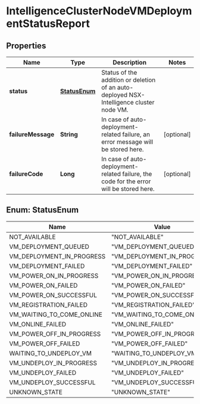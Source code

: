 # IntelligenceClusterNodeVMDeploymentStatusReport

## Properties
Name | Type | Description | Notes
------------ | ------------- | ------------- | -------------
**status** | [**StatusEnum**](#StatusEnum) | Status of the addition or deletion of an auto-deployed NSX-Intelligence cluster node VM.  | 
**failureMessage** | **String** | In case of auto-deployment-related failure, an error message will be stored here.  |  [optional]
**failureCode** | **Long** | In case of auto-deployment-related failure, the code for the error will be stored here.  |  [optional]

<a name="StatusEnum"></a>
## Enum: StatusEnum
Name | Value
---- | -----
NOT_AVAILABLE | &quot;NOT_AVAILABLE&quot;
VM_DEPLOYMENT_QUEUED | &quot;VM_DEPLOYMENT_QUEUED&quot;
VM_DEPLOYMENT_IN_PROGRESS | &quot;VM_DEPLOYMENT_IN_PROGRESS&quot;
VM_DEPLOYMENT_FAILED | &quot;VM_DEPLOYMENT_FAILED&quot;
VM_POWER_ON_IN_PROGRESS | &quot;VM_POWER_ON_IN_PROGRESS&quot;
VM_POWER_ON_FAILED | &quot;VM_POWER_ON_FAILED&quot;
VM_POWER_ON_SUCCESSFUL | &quot;VM_POWER_ON_SUCCESSFUL&quot;
VM_REGISTRATION_FAILED | &quot;VM_REGISTRATION_FAILED&quot;
VM_WAITING_TO_COME_ONLINE | &quot;VM_WAITING_TO_COME_ONLINE&quot;
VM_ONLINE_FAILED | &quot;VM_ONLINE_FAILED&quot;
VM_POWER_OFF_IN_PROGRESS | &quot;VM_POWER_OFF_IN_PROGRESS&quot;
VM_POWER_OFF_FAILED | &quot;VM_POWER_OFF_FAILED&quot;
WAITING_TO_UNDEPLOY_VM | &quot;WAITING_TO_UNDEPLOY_VM&quot;
VM_UNDEPLOY_IN_PROGRESS | &quot;VM_UNDEPLOY_IN_PROGRESS&quot;
VM_UNDEPLOY_FAILED | &quot;VM_UNDEPLOY_FAILED&quot;
VM_UNDEPLOY_SUCCESSFUL | &quot;VM_UNDEPLOY_SUCCESSFUL&quot;
UNKNOWN_STATE | &quot;UNKNOWN_STATE&quot;
